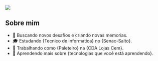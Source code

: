 ![](https://komarev.com/ghpvc/?username=iuricode&color=006bed)

## Sobre mim

- 🤔 Buscando novos desafios e criando novas memorias.
- 🎓 Estudando {Tecnico de Informatica} no {Senac-Salto}.
- 💼 Trabalhando como {Paleteiro} na {CDA Lojas Cem}.
- 🌱 Aprendendo mais sobre {tecnologias que você está aprendendo}.



